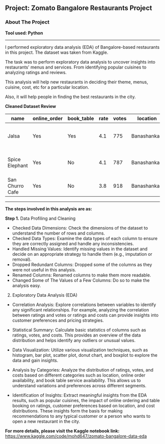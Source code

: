 ## Project: Zomato Bangalore Restaurants Project
### About The Project
**Tool used: Python**

---
I performed exploratory data analysis (EDA) of Bangalore-based restaurants in this project.
The dataset was taken from Kaggle. 

The task was to perform exploratory data analysis to uncover insights into restaurants' menus and services. From identifying popular cuisines to analyzing ratings and reviews.

This analysis will help new restaurants in deciding their theme, menus, cuisine, cost, etc for a particular location.

Also, it will help people in finding the best restaurants in the city.


**Cleaned Dataset Review**

| name              | online_order | book_table | rate | votes | location      | rest_type       | cuisines                            | cost2persons | type   |
|-------------------|--------------|------------|------|-------|---------------|-----------------|-------------------------------------|--------------|--------|
| Jalsa             | Yes          | Yes        | 4.1  | 775   | Banashankari  | Casual Dining   | North Indian, Mughlai, Chinese       | 800.0        | Buffet |
| Spice Elephant    | Yes          | No         | 4.1  | 787   | Banashankari  | Casual Dining   | Chinese, North Indian, Thai          | 800.0        | Buffet |
| San Churro Cafe   | Yes          | No         | 3.8  | 918   | Banashankari  | others          | Cafe, Mexican, Italian               | 800.0        | Buffet |



---
**The steps involved in this analysis are as:**

**Step 1.** Data Profiling and Cleaning
- Checked Data Dimensions: Check the dimensions of the dataset to understand the number of rows and columns.
- Checked Data Types: Examine the data types of each column to ensure they are correctly assigned and handle any inconsistencies.
- Handled Missing Values: Identify missing values in the dataset and decide on an appropriate strategy to handle them (e.g., imputation or removal).
- Dropped Redundant Columns: Dropped some of the columns as they were not useful in this analysis.
- Renamed Columns: Renamed columns to make them more readable.
- Changed Some of The Values of a Few Columns: Do so to make the analysis easy.

 
2. Exploratory Data Analysis (EDA)

- Correlation Analysis: Explore correlations between variables to identify any significant relationships. For example, analyzing the correlation between ratings and votes or ratings and costs can provide insights into customer preferences and pricing strategies.
  
- Statistical Summary: Calculate basic statistics of columns such as ratings, votes, and costs. This provides an overview of the data distribution and helps identify any outliers or unusual values.

- Data Visualization: Utilize various visualization techniques, such as histogram, bar plot, scatter plot, donut chart, and boxplot to explore the data and gain insights.
  
- Analysis by Categories: Analyze the distribution of ratings, votes, and costs based on different categories such as location, online order availability, and book table service availability. This allows us to understand variations and preferences across different segments.

- Identification of Insights: Extract meaningful insights from the EDA results, such as popular cuisines, the impact of online ordering and table booking on ratings, customer preferences based on location, and cost distributions. These insights form the basis for making recommendations to any typical customer or a person who wants to open a new restaurant in the city.



**For more details, please visit the Kaggle notebook link:** https://www.kaggle.com/code/mohd647/zomato-bangalore-data-eda
